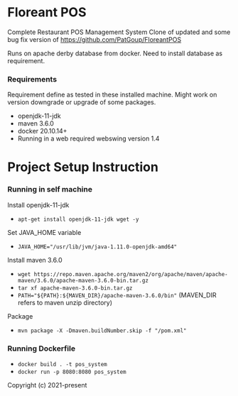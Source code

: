 # Floreant POS

Complete Restaurant POS Management System
Clone of updated and some bug fix version of https://github.com/PatGoup/FloreantPOS

Runs on apache derby database from docker. Need to install database as requirement.


### Requirements
Requirement define as tested in these installed machine. Might work on version downgrade or upgrade of some packages.

- openjdk-11-jdk
- maven 3.6.0
- docker 20.10.14+
- Running in a web required webswing version 1.4

# Project Setup Instruction

### Running in self machine

Install openjdk-11-jdk
- `apt-get install openjdk-11-jdk wget -y`

Set JAVA_HOME variable
- `JAVA_HOME="/usr/lib/jvm/java-1.11.0-openjdk-amd64"`

Install maven 3.6.0
- `wget https://repo.maven.apache.org/maven2/org/apache/maven/apache-maven/3.6.0/apache-maven-3.6.0-bin.tar.gz`
-  `tar xf apache-maven-3.6.0-bin.tar.gz`
- `PATH="${PATH}:${MAVEN_DIR}/apache-maven-3.6.0/bin"` (MAVEN_DIR refers to maven unzip directory)

Package
- `mvn package -X -Dmaven.buildNumber.skip -f "/pom.xml"`


### Running Dockerfile
- `docker build . -t pos_system`
- `docker run -p 8080:8080 pos_system`


Copyright (c) 2021-present

